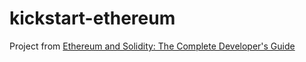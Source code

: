 # kickstart-ethereum
Project from [Ethereum and Solidity: The Complete Developer's Guide](https://www.udemy.com/course/ethereum-and-solidity-the-complete-developers-guide/)
